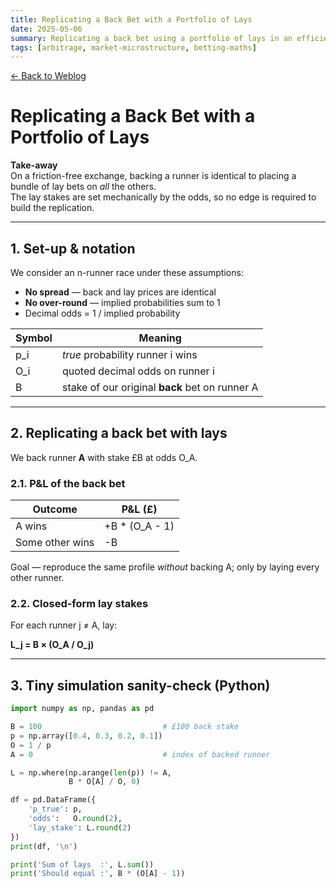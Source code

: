 ```yaml
---
title: Replicating a Back Bet with a Portfolio of Lays
date: 2025-05-06
summary: Replicating a back bet using a portfolio of lays in an efficient betting market.
tags: [arbitrage, market-microstructure, betting-maths]
---
```


<a href="/weblog" class="inline-block bg-gray-800 text-white px-4 py-2 rounded hover:bg-gray-700 transition mb-6">
  ← Back to Weblog
</a>

# Replicating a Back Bet with a Portfolio of Lays

**Take-away**  
On a friction-free exchange, backing a runner is identical to placing a bundle of lay bets on *all* the others.  
The lay stakes are set mechanically by the odds, so no edge is required to build the replication.

---

## 1. Set-up & notation

We consider an n-runner race under these assumptions:

- **No spread** — back and lay prices are identical  
- **No over-round** — implied probabilities sum to 1  
- Decimal odds = 1 / implied probability

| Symbol | Meaning |
|--------|---------|
| p_i    | *true* probability runner i wins |
| O_i    | quoted decimal odds on runner i |
| B      | stake of our original **back** bet on runner A |

---

## 2. Replicating a back bet with lays

We back runner **A** with stake £B at odds O_A.

### 2.1. P&L of the back bet

| Outcome         | P&L (£)            |
|-----------------|--------------------|
| A wins          | +B * (O_A - 1)     |
| Some other wins | -B                 |

Goal — reproduce the same profile *without* backing A; only by laying every other runner.

### 2.2. Closed-form lay stakes

For each runner j ≠ A, lay:

**L_j = B × (O_A / O_j)**

---

## 3. Tiny simulation sanity-check (Python)

```python
import numpy as np, pandas as pd

B = 100                           # £100 back stake
p = np.array([0.4, 0.3, 0.2, 0.1])
O = 1 / p
A = 0                             # index of backed runner

L = np.where(np.arange(len(p)) != A,
             B * O[A] / O, 0)

df = pd.DataFrame({
    'p_true': p,
    'odds':   O.round(2),
    'lay_stake': L.round(2)
})
print(df, '\n')

print('Sum of lays  :', L.sum())
print('Should equal :', B * (O[A] - 1))

